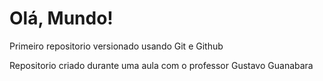 # Olá, Mundo!
 Primeiro repositorio versionado usando Git e Github

 Repositorio criado durante uma aula com o professor Gustavo Guanabara
